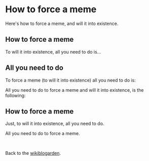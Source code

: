 # How to force a meme

Here's how to force a meme, and will it into existence.

## How to force a meme

To will it into existence, all you need to do is...

## All you need to do

To force a meme (to will it into existence) all you need to do is:

All you need to do to force a meme and will it into existence, is the following:

## How to force a meme

Just, to will it into existence, all you need to do.

All you need to do to force a meme.

<br>

Back to the [wikiblogarden](/wikiblogarden).
